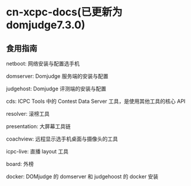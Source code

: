 # cn-xcpc-docs(已更新为domjudge7.3.0)

## 食用指南

netboot: 网络安装与配置选手机

domserver: Domjudge 服务端的安装与配置

judgehost: Domjudge 评测端的安装与配置

cds: ICPC Tools 中的 Contest Data Server 工具，是使用其他工具的核心 API

resolver: 滚榜工具

presentation: 大屏幕工具链

coachview: 远程显示选手机桌面与摄像头的工具

icpc-live: 直播 layout 工具

board: 外榜

docker:  DOMjudge 的 domserver 和 judgehoost 的 docker 安装
